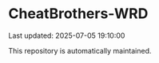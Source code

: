 # CheatBrothers-WRD

Last updated: 2025-07-05 19:10:00

This repository is automatically maintained.
